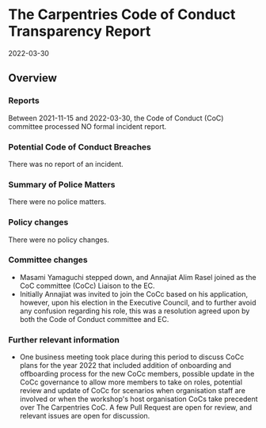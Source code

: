 # The Carpentries Code of Conduct Transparency Report

2022-03-30

## Overview

### Reports

Between 2021-11-15 and 2022-03-30, the Code of Conduct (CoC) committee processed NO formal incident report. 

### Potential Code of Conduct Breaches

There was no report of an incident.

### Summary of Police Matters

There were no police matters.

### Policy changes

There were no policy changes.  
 
### Committee changes

- Masami Yamaguchi stepped down, and Annajiat Alim Rasel joined as the CoC committee (CoCc) Liaison to the EC.
- Initially Annajiat was invited to join the CoCc based on his application, however, upon his election 
in the Executive Council, and to further avoid any confusion regarding his role, this was a resolution agreed
upon by both the Code of Conduct committee and EC.

### Further relevant information

- One business meeting took place during this period to discuss CoCc plans for the year 2022 that included addition 
of onboarding and offboarding process for the new CoCc members, possible update in the CoCc governance to allow 
more members to take on roles, potential review and update of CoCc for scenarios when organisation staff are involved 
or when the workshop's host organisation CoCs take precedent over The Carpentries CoC. A few Pull Request are open for 
review, and relevant issues are open for discussion.

